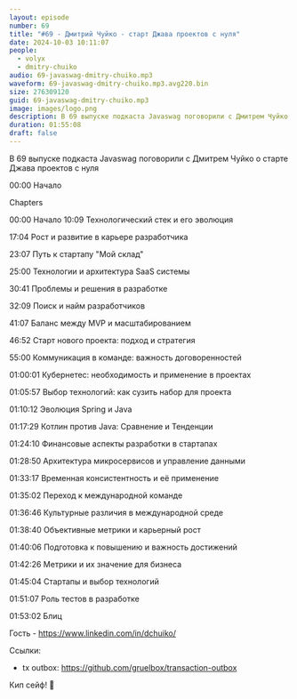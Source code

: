 ```yaml
---
layout: episode
number: 69
title: "#69 - Дмитрий Чуйко - старт Джава проектов с нуля"
date: 2024-10-03 10:11:07
people:
  - volyx
  - dmitry-chuiko
audio: 69-javaswag-dmitry-chuiko.mp3
waveform: 69-javaswag-dmitry-chuiko.mp3.avg220.bin
size: 276309120           
guid: 69-javaswag-dmitry-chuiko.mp3
image: images/logo.png
description: В 69 выпуске подкаста Javaswag поговорили с Дмитрем Чуйко о старте Джава проектов с нуля
duration: 01:55:08
draft: false
---
```


В 69 выпуске подкаста Javaswag поговорили с Дмитрем Чуйко о старте Джава проектов с нуля

00:00 Начало

Chapters

00:00 Начало
10:09 Технологический стек и его эволюция

17:04 Рост и развитие в карьере разработчика

23:07 Путь к стартапу "Мой склад"

25:00 Технологии и архитектура SaaS системы

30:41 Проблемы и решения в разработке

32:09 Поиск и найм разработчиков

41:07 Баланс между MVP и масштабированием

46:52 Старт нового проекта: подход и стратегия

55:00 Коммуникация в команде: важность договоренностей

01:00:01 Кубернетес: необходимость и применение в проектах

01:05:57 Выбор технологий: как сузить набор для проекта

01:10:12 Эволюция Spring и Java

01:17:29 Котлин против Java: Сравнение и Тенденции

01:24:10 Финансовые аспекты разработки в стартапах

01:28:50 Архитектура микросервисов и управление данными

01:33:17 Временная консистентность и её применение

01:35:02 Переход к международной команде

01:36:46 Культурные различия в международной среде

01:38:40 Объективные метрики и карьерный рост

01:40:06 Подготовка к повышению и важность достижений

01:42:26 Метрики и их значение для бизнеса

01:45:04 Стартапы и выбор технологий

01:51:07 Роль тестов в разработке

01:53:02 Блиц


Гость - https://www.linkedin.com/in/dchuiko/

Ссылки:
- tx outbox: https://github.com/gruelbox/transaction-outbox

Кип сейф! 🖖




